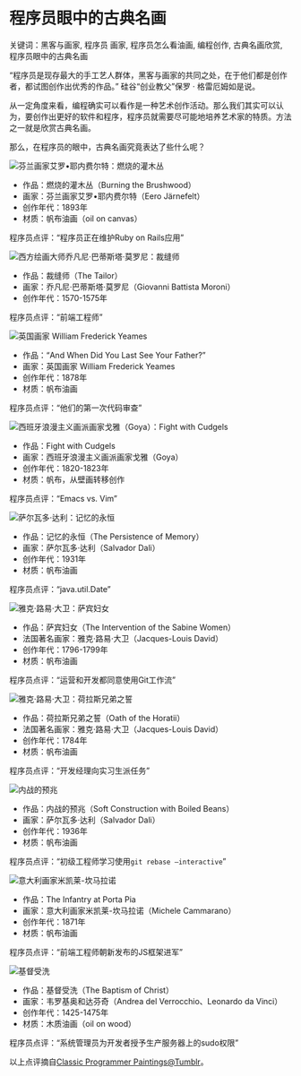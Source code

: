 # 程序员眼中的古典名画

关键词：黑客与画家, 程序员 画家, 程序员怎么看油画, 编程创作, 古典名画欣赏, 程序员眼中的古典名画

“程序员是现存最大的手工艺人群体，黑客与画家的共同之处，在于他们都是创作者，都试图创作出优秀的作品。” 硅谷“创业教父”保罗 · 格雷厄姆如是说。

从一定角度来看，编程确实可以看作是一种艺术创作活动。那么我们其实可以认为，要创作出更好的软件和程序，程序员就需要尽可能地培养艺术家的特质。方法之一就是欣赏古典名画。

那么，在程序员的眼中，古典名画究竟表达了些什么呢？

![芬兰画家艾罗•耶内费尔特：燃烧的灌木丛](http://ww1.sinaimg.cn/mw690/006faQNTgw1f2w0qpistwj30sg0mrn36.jpg)

- 作品：燃烧的灌木丛（Burning the Brushwood）
- 画家：芬兰画家艾罗•耶内费尔特（Eero Järnefelt）
- 创作年代：1893年
- 材质：帆布油画（oil on canvas）

程序员点评：“程序员正在维护Ruby on Rails应用”

![西方绘画大师乔凡尼·巴蒂斯塔·莫罗尼：裁缝师](http://ww2.sinaimg.cn/mw690/006faQNTgw1f2w0qow6u1j30kj0qo76c.jpg)

- 作品：裁缝师（The Tailor）
- 画家：乔凡尼·巴蒂斯塔·莫罗尼（Giovanni Battista Moroni）
- 创作年代：1570-1575年

程序员点评：“前端工程师”

![英国画家 William Frederick Yeames](http://ww4.sinaimg.cn/mw690/006faQNTgw1f2w0qo9syoj30zk0ibjyg.jpg)

- 作品：“And When Did You Last See Your Father?” 
- 画家：英国画家 William Frederick Yeames
- 创作年代：1878年
- 材质：帆布油画

程序员点评：“他们的第一次代码审查”

![西班牙浪漫主义画派画家戈雅（Goya）：Fight with Cudgels ](http://ww1.sinaimg.cn/mw690/006faQNTgw1f2w0qnnlb1j30zk0gdqcu.jpg)

- 作品：Fight with Cudgels 
- 画家：西班牙浪漫主义画派画家戈雅（Goya）
- 创作年代：1820-1823年
- 材质：帆布，从壁画转移创作

程序员点评：“Emacs vs. Vim”

![萨尔瓦多·达利：记忆的永恒](http://ww2.sinaimg.cn/mw690/006faQNTgw1f2w0qmwsj4j30hs0bywr0.jpg)

- 作品：记忆的永恒（The Persistence of Memory）
- 画家：萨尔瓦多·达利（Salvador Dali）
- 创作年代：1931年
- 材质：帆布油画

程序员点评：“java.util.Date”

![雅克·路易·大卫：萨宾妇女](http://ww2.sinaimg.cn/mw690/006faQNTgw1f2w0qmausjj30xd0nwn1e.jpg)

- 作品：萨宾妇女（The Intervention of the Sabine Women）
- 法国著名画家：雅克·路易·大卫（Jacques-Louis David）
- 创作年代：1796-1799年
- 材质：帆布油画

程序员点评：“运营和开发都同意使用Git工作流”

![雅克·路易·大卫：荷拉斯兄弟之誓](http://ww2.sinaimg.cn/mw690/006faQNTgw1f2w0qlvinzj30zk0rk7di.jpg)

- 作品：荷拉斯兄弟之誓（Oath of the Horatii）
- 法国著名画家：雅克·路易·大卫（Jacques-Louis David）
- 创作年代：1784年
- 材质：帆布油画

程序员点评：“开发经理向实习生派任务”

![内战的预兆](http://ww3.sinaimg.cn/mw690/006faQNTgw1f2w0qld5n4j30zk0zjh2k.jpg)

- 作品：内战的预兆（Soft Construction with Boiled Beans）
- 画家：萨尔瓦多·达利（Salvador Dali）
- 创作年代：1936年
- 材质：帆布油画

程序员点评：“初级工程师学习使用`git rebase –interactive`”

![意大利画家米凯莱-坎马拉诺](http://ww4.sinaimg.cn/mw690/006faQNTgw1f2w0rcgq4vj30zk0ogk3u.jpg)

- 作品：The Infantry at Porta Pia
- 画家：意大利画家米凯莱-坎马拉诺（Michele Cammarano）
- 创作年代：1871年
- 材质：帆布油画

程序员点评：“前端工程师朝新发布的JS框架进军”

![基督受洗](http://ww3.sinaimg.cn/mw690/006faQNTgw1f2w0rcxryzj30zk16d1c2.jpg)

- 作品：基督受洗（The Baptism of Christ）
- 画家：韦罗基奥和达芬奇（Andrea del Verrocchio、Leonardo da Vinci）
- 创作年代：1425-1475年
- 材质：木质油画（oil on wood）

程序员点评：“系统管理员为开发者授予生产服务器上的sudo权限”

以上点评摘自[Classic Programmer Paintings@Tumblr](http://classicprogrammerpaintings.tumblr.com/)。